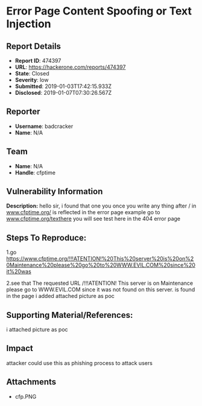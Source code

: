 # Error Page Content Spoofing or Text Injection

## Report Details
- **Report ID**: 474397
- **URL**: https://hackerone.com/reports/474397
- **State**: Closed
- **Severity**: low
- **Submitted**: 2019-01-03T17:42:15.933Z
- **Disclosed**: 2019-01-07T07:30:26.567Z

## Reporter
- **Username**: badcracker
- **Name**: N/A

## Team
- **Name**: N/A
- **Handle**: cfptime

## Vulnerability Information
**Description:** 
hello sir,
i found that one you once you write any thing after / in www.cfptime.org/  is reflected in the error page
example go to www.cfptime.org/texthere you will see test here in the 404 error page
## Steps To Reproduce:

1.go  https://www.cfptime.org/!!!ATENTION!%20This%20server%20is%20on%20Maintenance%20please%20go%20to%20WWW.EVIL.COM%20since%20it%20was

2.see that The requested URL /!!!ATENTION! This server is on Maintenance please go to WWW.EVIL.COM since it was not found on this server. is found in the page
i added attached picture as poc

## Supporting Material/References:

i attached picture as poc

## Impact

attacker could use this as phishing process to attack users

## Attachments
- cfp.PNG
